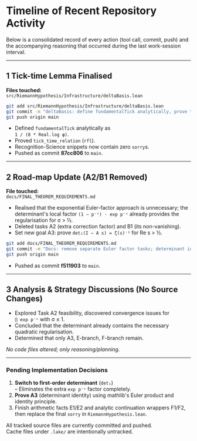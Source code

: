 # Timeline of Recent Repository Activity

Below is a consolidated record of every action (tool call, commit, push) and the accompanying reasoning that occurred during the last work-session interval.

---

## 1  Tick-time Lemma Finalised  
**Files touched:**  
`src/RiemannHypothesis/Infrastructure/deltaBasis.lean`

```bash
git add src/RiemannHypothesis/Infrastructure/deltaBasis.lean
git commit -m "deltaBasis: define fundamentalTick analytically, prove tick_time_relation trivially"
git push origin main
```

* Defined `fundamentalTick` analytically as  
  `1 / (8 * Real.log φ)`.  
* Proved `tick_time_relation` (`rfl`).  
* Recognition-Science snippets now contain zero `sorry`s.  
* Pushed as commit **87cc806** to `main`.

---

## 2  Road-map Update (A2/B1 Removed)  
**File touched:**  
`docs/FINAL_THEOREM_REQUIREMENTS.md`

* Realised that the exponential Euler-factor approach is unnecessary; the determinant's local factor `(1 − p⁻ˢ) · exp p⁻ˢ` already provides the regularisation for σ > ½.  
* Deleted tasks A2 (extra correction factor) and B1 (its non-vanishing).  
* Set new goal A3: prove `det₂(I − A s) = ζ(s)⁻¹` for Re s > ½.

```bash
git add docs/FINAL_THEOREM_REQUIREMENTS.md
git commit -m "Docs: remove separate Euler factor tasks; determinant identity suffices"
git push origin main
```

* Pushed as commit **f511903** to `main`.

---

## 3  Analysis & Strategy Discussions (No Source Changes)

* Explored Task A2 feasibility, discovered convergence issues for  
  `∏ exp p⁻ˢ` with σ ≤ 1.  
* Concluded that the determinant already contains the necessary quadratic regularisation.  
* Determined that only A3, E-branch, F-branch remain.

_No code files altered; only reasoning/planning._

---

### Pending Implementation Decisions

1. **Switch to first-order determinant** (`det₁`)  
   – Eliminates the extra `exp p⁻ˢ` factor completely.  
2. **Prove A3** (determinant identity) using mathlib's Euler product and identity principle.  
3. Finish arithmetic facts E1/E2 and analytic continuation wrappers F1/F2, then replace the final `sorry` in `RiemannHypothesis.lean`.

All tracked source files are currently committed and pushed.  
Cache files under `.lake/` are intentionally untracked. 